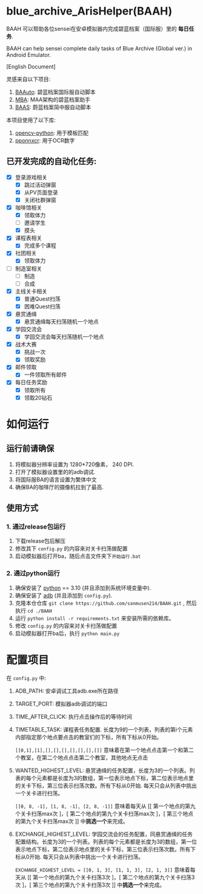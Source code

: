 # blue_archive_ArisHelper(BAAH)

BAAH 可以帮助各位sensei在安卓模拟器内完成碧蓝档案（国际服）里的 **每日任务**.

BAAH can help sensei complete daily tasks of Blue Archive (Global ver.) in Android Emulator.

[English Document]

灵感来自以下项目:

1. [BAAuto](https://github.com/RedDeadDepresso/BAAuto): 碧蓝档案国际服自动脚本
2. [MBA](https://github.com/MaaAssistantArknights/MBA): MAA架构的碧蓝档案助手
3. [BAAS](https://github.com/pur1fying/blue_archive_auto_script): 蔚蓝档案简中服自动脚本

本项目使用了以下库: 

1. [opencv-python](https://github.com/opencv/opencv): 用于模板匹配
2. [pponnxcr](https://github.com/hgjazhgj/pponnxcr): 用于OCR数字

## 已开发完成的自动化任务:

- [x] 登录游戏相关
  - [x] 跳过活动弹窗
  - [x] 从PV页面登录
  - [x] 关闭社群弹窗

- [x] 咖啡馆相关
  - [x] 领取体力
  - [ ] 邀请学生
  - [x] 摸头
- [x] 课程表相关
  - [x] 完成多个课程
- [x] 社团相关
  - [x] 领取体力
- [ ] 制造室相关
  - [ ] 制造
  - [ ] 合成

- [x] 主线关卡相关
  - [x] 普通Quest扫荡
  - [x] 困难Quest扫荡
- [x] 悬赏通缉
  - [x] 悬赏通缉每天扫荡随机一个地点
- [x] 学园交流会
  - [x] 学园交流会每天扫荡随机一个地点
- [x] 战术大赛
  - [x] 挑战一次
  - [x] 领取奖励
- [x] 邮件领取
  - [x] 一件领取所有邮件
- [x] 每日任务奖励
  - [x] 领取所有
  - [x] 领取20钻石

# 如何运行

## 运行前请确保

1. 将模拟器分辨率设置为 1280*720像素， 240 DPI.
2. 打开了模拟器设置里的的adb调试.
3. 将国际服BA的语言设置为繁体中文
4. 确保BA的咖啡厅的摄像机拉到了最高.

## 使用方式

### 1. 通过release包运行

1. 下载release包后解压
2. 修改其下 `config.py` 的内容来对关卡扫荡做配置
3. 启动模拟器后打开ba，随后点击文件夹下`开始运行.bat`

### 2. 通过python运行

1. 确保安装了 [python](https://www.python.org/downloads/) == 3.10 (并且添加到系统环境变量中).
2. 确保安装了 [adb](https://developer.android.com/studio/releases/platform-tools) (并且添加到 `config.py`).
3. 克隆本仓仓库 `git clone https://github.com/sanmusen214/BAAH.git` ,  然后执行 `cd ./BAAH`
4. 运行 `python install -r requirements.txt` 来安装所需的依赖库。
5. 修改 `config.py` 的内容来对关卡扫荡做配置
6. 启动模拟器打开ba后，执行 `python main.py`

# 配置项目

在 `config.py` 中:

1. ADB_PATH: 安卓调试工具adb.exe所在路径
2. TARGET_PORT: 模拟器adb调试的端口
3. TIME_AFTER_CLICK: 执行点击操作后的等待时间
4. TIMETABLE_TASK: 课程表任务配置. 长度为9的一个列表，列表的第i个元素内部指定那个地点要点击的教室们的下标，所有下标从0开始。
   
   `[[0,1],[1],[],[],[],[],[],[],[]]` 意味着在第一个地点点击第一个和第二个教室，在第二个地点点击第二个教室，其他地点无点击

5. WANTED_HIGHEST_LEVEL: 悬赏通缉的任务配置，长度为3的一个列表。列表的每个元素都是长度为3的数组，第一位表示地点下标，第二位表示地点里的关卡下标，第三位表示扫荡次数。所有下标从0开始. 每天只会从列表中挑出一个关卡进行扫荡。
   
   `[[0, 8, -1], [1, 8, -1], [2, 8, -1]]` 意味着每天从 [[ 第一个地点的第九个关卡扫荡max次 ]，[ 第二个地点的第九个关卡扫荡max次 ]，[ 第三个地点的第九个关卡扫荡max次 ]] 中**挑选一个**来完成。

6. EXCHANGE_HIGHEST_LEVEL: 学园交流会的任务配置，同悬赏通缉的任务配置结构。长度为3的一个列表。列表的每个元素都是长度为3的数组，第一位表示地点下标，第二位表示地点里的关卡下标，第三位表示扫荡次数。所有下标从0开始. 每天只会从列表中挑出一个关卡进行扫荡。

   `EXCHANGE_HIGHEST_LEVEL = [[0, 1, 3], [1, 1, 3], [2, 1, 3]]` 意味着每天从 [[ 第一个地点的第九个关卡扫荡3次 ]，[ 第二个地点的第九个关卡扫荡3次 ]，[ 第三个地点的第九个关卡扫荡3次 ]] 中**挑选一个**来完成。
